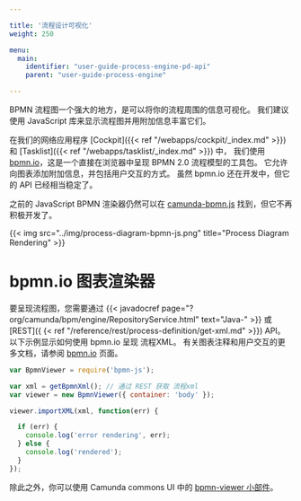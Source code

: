 ```yaml
---

title: '流程设计可视化'
weight: 250

menu:
  main:
    identifier: "user-guide-process-engine-pd-api"
    parent: "user-guide-process-engine"

---
```



BPMN 流程图一个强大的地方，是可以将你的流程周围的信息可视化。 我们建议使用 JavaScript 库来显示流程图并用附加信息丰富它们。

在我们的网络应用程序 [Cockpit]({{< ref "/webapps/cockpit/_index.md" >}}) 和 [Tasklist]({{< ref "/webapps/tasklist/_index.md" >}}) 中， 我们使用 [bpmn.io](http://bpmn.io/)，这是一个直接在浏览器中呈现 BPMN 2.0 流程模型的工具包。 它允许向图表添加附加信息，并包括用户交互的方式。 虽然 bpmn.io 还在开发中，但它的 API 已经相当稳定了。

之前的 JavaScript BPMN 渲染器仍然可以在 [camunda-bpmn.js](https://github.com/camunda/camunda-bpmn.js) 找到，但它不再积极开发了。

{{< img src="../img/process-diagram-bpmn-js.png" title="Process Diagram Rendering" >}}


# bpmn.io 图表渲染器

要呈现流程图，您需要通过 {{< javadocref page="?org/camunda/bpm/engine/RepositoryService.html" text="Java-" >}} 或 [REST]({ {< ref "/reference/rest/process-definition/get-xml.md" >}}) API。 以下示例显示如何使用 bpmn.io 呈现 流程XML。 有关图表注释和用户交互的更多文档，请参阅 [bpmn.io](https://github.com/bpmn-io/bpmn-js) 页面。

```javascript
var BpmnViewer = require('bpmn-js');

var xml = getBpmnXml(); // 通过 REST 获取 流程xml
var viewer = new BpmnViewer({ container: 'body' });

viewer.importXML(xml, function(err) {

  if (err) {
    console.log('error rendering', err);
  } else {
    console.log('rendered');
  }
});
```

除此之外，你可以使用 Camunda commons UI 中的 [bpmn-viewer 小部件](https://github.com/camunda/camunda-bpm-platform/blob/master/webapps/camunda-commons-ui/lib/widgets/bpmn-viewer/cam-widget-bpmn-viewer.html)。
